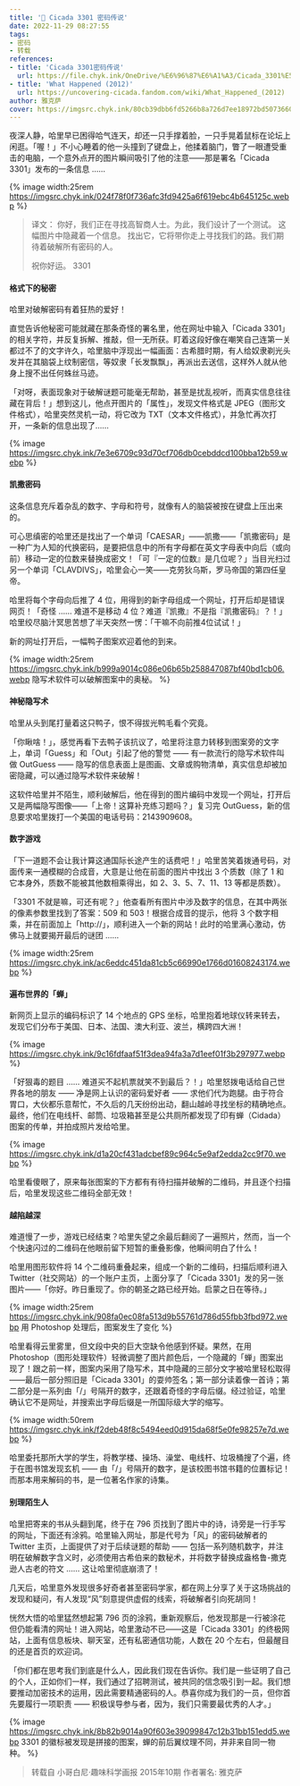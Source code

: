 ```yaml
---
title: '🔢 Cicada 3301 密码传说'
date: 2022-11-29 08:27:55
tags:
- 密码
- 转载
references:
- title: 'Cicada 3301密码传说'
  url: https://file.chyk.ink/OneDrive/%E6%96%87%E6%A1%A3/Cicada_3301%E5%AF%86%E7%A0%81%E4%BC%A0%E8%AF%B4_%E9%9B%85%E5%85%8B%E8%90%A8_2.pdf
- title: 'What Happened (2012)'
  url: https://uncovering-cicada.fandom.com/wiki/What_Happened_(2012)
author: 雅克萨
cover: https://imgsrc.chyk.ink/80cb39dbb6fd5266b8a726d7ee18972bd5073660.webp
---
```


夜深人静，哈里早已困得哈气连天，却还一只手撑着脸，一只手晃着鼠标在论坛上闲逛。「喔！」不小心睡着的他一头撞到了键盘上，他揉着脑门，瞥了一眼遭受重击的电脑，一个意外点开的图片瞬间吸引了他的注意——那是署名「Cicada 3301」发布的一条信息 ……

<!--more-->

{% image width:25rem https://imgsrc.chyk.ink/024f78f0f736afc3fd9425a6f619ebc4b645125c.webp %}

> 译文：
> 你好，我们正在寻找高智商人士。为此，我们设计了一个测试。
> 这幅图片中隐藏着一个信息。
> 找出它，它将带你走上寻找我们的路。我们期待着破解所有密码的人。
>
> 祝你好运。
> 3301

#### 格式下的秘密

哈里对破解密码有着狂热的爱好！

直觉告诉他秘密可能就藏在那条奇怪的署名里，他在网址中输入「Cicada 3301」的相关字符，并反复拆解、推敲，但一无所获。盯着这段好像在嘲笑自己连第一关都过不了的文字许久，哈里脑中浮现出一幅画面：古希腊时期，有人给奴隶剃光头发并在其脑袋上纹制密信，等奴隶「长发飘飘」，再派出去送信，这样外人就从他身上搜不出任何蛛丝马迹。

「对呀，表面现象对于破解谜题可能毫无帮助，甚至是扰乱视听，而真实信息往往藏在背后！」想到这儿，他点开图片的「属性」，发现文件格式是 JPEG（图形文件格式），哈里突然灵机一动，将它改为 TXT（文本文件格式），并急忙再次打开，一条新的信息出现了……

{% image https://imgsrc.chyk.ink/7e3e6709c93d70cf706db0cebddcd100bba12b59.webp %}

#### 凯撒密码

这条信息充斥着杂乱的数字、字母和符号，就像有人的脑袋被按在键盘上压出来的。

可心思缜密的哈里还是找出了一个单词「CAESAR」——凯撒——「凯撒密码」是一种广为人知的代换密码，是要把信息中的所有字母都在英文字母表中向后（或向前）移动一定的位数来替换成密文！「可『一定的位数』是几位呢？」当目光扫过另一个单词「CLAVDIVS」，哈里会心一笑——克劳狄乌斯，罗马帝国的第四任皇帝。

哈里将每个字母向后推了 4 位，用得到的新字母组成一个网址，打开后却是错误网页！「奇怪 …… 难道不是移动 4 位？难道『凯撒』不是指『凯撒密码』？！」哈里绞尽脑汁冥思苦想了半天突然一愣：「干嘛不向前推4位试试！」

新的网址打开后，一幅鸭子图案欢迎着他的到来。

{% image width:25rem https://imgsrc.chyk.ink/b999a9014c086e06b65b258847087bf40bd1cb06.webp 隐写术软件可以破解图案中的奥秘。 %}

#### 神秘隐写术

哈里从头到尾打量着这只鸭子，恨不得拔光鸭毛看个究竟。

「你瞅啥！」，感觉再看下去鸭子该抗议了，哈里将注意力转移到图案旁的文字上，单词「Guess」和「Out」引起了他的警觉 —— 有一款流行的隐写术软件叫做 OutGuess —— 隐写的信息表面上是图画、文章或购物清单，真实信息却被加密隐藏，可以通过隐写术软件来破解！

这软件哈里并不陌生，顺利破解后，他在得到的图片编码中发现一个网址，打开后又是两幅隐写图像——「上帝！这算补充练习题吗？」复习完 OutGuess，新的信息要求哈里拨打一个美国的电话号码：2143909608。

#### 数字游戏

「下一道题不会让我计算这通国际长途产生的话费吧！」哈里苦笑着拨通号码，对面传来一通模糊的合成音，大意是让他在前面的图片中找出 3 个质数（除了 1 和它本身外，质数不能被其他数相乘得出，如 2、3、5、7、11、13 等都是质数）。

「3301 不就是嘛，可还有呢？」他查看所有图片中涉及数字的信息，在其中两张的像素参数里找到了答案：509 和 503！根据合成音的提示，他将 3 个数字相乘，并在前面加上「http://」，顺利进入一个新的网站！此时的哈里满心激动，仿佛马上就要揭开最后的谜团 ……

{% image width:25rem https://imgsrc.chyk.ink/ac6eddc451da81cb5c66990e1766d01608243174.webp %}

#### 遍布世界的「蝉」

新网页上显示的编码标识了 14 个地点的 GPS 坐标，哈里抱着地球仪转来转去，发现它们分布于美国、日本、法国、澳大利亚、波兰，横跨四大洲！

{% image https://imgsrc.chyk.ink/9c16fdfaaf51f3dea94fa3a7d1eef01f3b297977.webp %}

「好狠毒的题目 …… 难道买不起机票就笑不到最后？！」哈里怒拨电话给自己世界各地的朋友 —— 净是网上认识的密码爱好者 —— 求他们代为跑腿。由于符合胃口，大伙都乐意帮忙，不久后的几天纷纷出动，翻山越岭寻找坐标的精确地点。最终，他们在电线杆、邮筒、垃圾箱甚至是公共厕所都发现了印有蝉（Cidada）图案的传单，并拍成照片发给哈里。

{% image https://imgsrc.chyk.ink/d1a20cf431adcbef89c964c5e9af2edda2cc9f70.webp %}

哈里看傻眼了，原来每张图案的下方都有有待扫描并破解的二维码，并且逐个扫描后，哈里发现这些二维码全部无效！

#### 越陷越深

难道慢了一步，游戏已经结束？哈里失望之余最后翻阅了一遍照片，然而，当一个个快速闪过的二维码在他眼前留下短暂的重叠影像，他瞬间明白了什么！

哈里用图形软件将 14 个二维码重叠起来，组成一个新的二维码，扫描后顺利进入 Twitter（社交网站）的一个账户主页，上面分享了「Cicada 3301」发的另一张图片——「你好。昨日重现了。你的朝圣之路已经开始。启蒙之日在等待。」

{% image width:25rem https://imgsrc.chyk.ink/908fa0ec08fa513d9b55761d786d55fbb3fbd972.webp 用 Photoshop 处理后，图案发生了变化 %}

哈里看得云里雾里，但文段中央的巨大空缺令他感到怀疑。果然，在用 Photoshop（图形处理软件）轻微调整了图片颜色后，一个隐藏的「蝉」图案出现了！跟之前一样，图案内采用了隐写术，其中隐藏的三部分文字被哈里轻松取得——最后一部分照旧是「Cicada 3301」的耍帅签名；第一部分读着像一首诗；第二部分是一系列由「/」号隔开的数字，还跟着奇怪的字母后缀。经过验证，哈里确认它不是网址，并搜索出字母后缀是一所国际级大学的缩写。

{% image width:50rem https://imgsrc.chyk.ink/f2deb48f8c5494eed0d915da68f5e0fe98257e7d.webp %}

哈里委托那所大学的学生，将教学楼、操场、澡堂、电线杆、垃圾桶搜了个遍，终于在图书馆发现玄机 —— 由「/」号隔开的数字，是该校图书馆书籍的位置标记！而那本用来解码的书，是一位著名作家的诗集。

#### 别理陌生人

哈里把寄来的书从头翻到尾，终于在 796 页找到了图片中的诗，诗旁是一行手写的网址，下面还有涂鸦。哈里输入网址，那是代号为「风」的密码破解者的 Twitter 主页，上面提供了对于后续谜题的帮助 —— 包括一系列随机数字，并注明在破解数字含义时，必须使用古希伯来的数秘术，并将数字替换成盎格鲁-撒克逊人古老的符文 …… 这让哈里彻底崩溃了！

几天后，哈里意外发现很多好奇者甚至密码学家，都在网上分享了关于这场挑战的发现和疑问，有人发现“风”刻意提供虚假的线索，将破解者引向死胡同！

恍然大悟的哈里猛然想起第 796 页的涂鸦，重新观察后，他发现那是一行被涂花但仍能看清的网址！进入网站，哈里激动不已——这是「Cicada 3301」的终极网站，上面有信息板块、聊天室，还有私密通信功能，人数在 20 个左右，但最醒目的还是首页的欢迎词。

「你们都在思考我们到底是什么人，因此我们现在告诉你。我们是一些证明了自己的个人，正如你们一样，我们通过了招聘测试，被共同的信念吸引到一起。我们想要推动加密技术的运用，因此需要精通密码的人。恭喜你成为我们的一员，但你首先要履行一项职责 —— 积极误导参与者，因为，我们只需要最优秀的人才。」

{% image https://imgsrc.chyk.ink/8b82b9014a90f603e39099847c12b31bb151edd5.webp 3301 的徽标被发现是拼接的图案，蝉的前后翼纹理不同，并非来自同一物种。  %}

> 转载自 小哥白尼·趣味科学画报 2015年10期
> 作者署名: 雅克萨